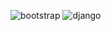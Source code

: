 ![bootstrap](https://img.shields.io/badge/-Bootstrap-blueviolet)
![django](https://img.shields.io/badge/-Django-success)
